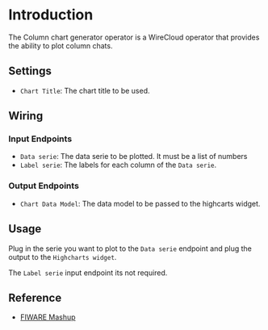 # Introduction

The Column chart generator operator is a WireCloud operator that provides the ability to plot column chats.

## Settings

- `Chart Title`: The chart title to be used.

## Wiring

### Input Endpoints

- `Data serie`: The data serie to be plotted. It must be a list of numbers
- `Label serie`: The labels for each column of the `Data serie`.

### Output Endpoints

- `Chart Data Model`: The data model to be passed to the highcarts widget.

## Usage

Plug in the serie you want to plot to the `Data serie` endpoint and plug the output to the `Highcharts widget`.

The `Label serie` input endpoint its not required.

## Reference

- [FIWARE Mashup](https://mashup.lab.fiware.org/)
